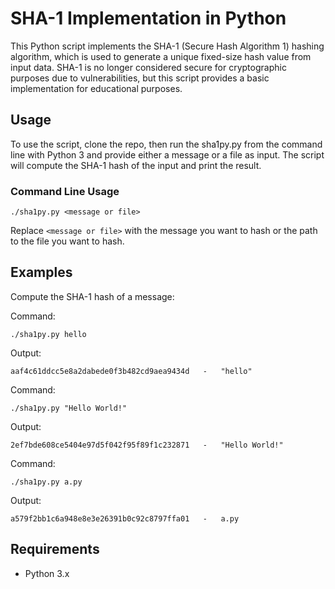 # SHA-1 Implementation in Python

This Python script implements the SHA-1 (Secure Hash Algorithm 1) hashing algorithm, which is used to generate a unique fixed-size hash value from input data. SHA-1 is no longer considered secure for cryptographic purposes due to vulnerabilities, but this script provides a basic implementation for educational purposes.

## Usage

To use the script, clone the repo, then run the sha1py.py from the command line with Python 3 and provide either a message or a file as input. The script will compute the SHA-1 hash of the input and print the result.

### Command Line Usage

```
./sha1py.py <message or file>
```
Replace `<message or file>` with the message you want to hash or the path to the file you want to hash.

## Examples

Compute the SHA-1 hash of a message:

Command: 
```
./sha1py.py hello
```
Output: 
```
aaf4c61ddcc5e8a2dabede0f3b482cd9aea9434d   -   "hello"
```


Command: 
```
./sha1py.py "Hello World!"
```
Output: 
```
2ef7bde608ce5404e97d5f042f95f89f1c232871   -   "Hello World!"
```

Command: 
```
./sha1py.py a.py
```
Output: 
```
a579f2bb1c6a948e8e3e26391b0c92c8797ffa01   -   a.py
```

## Requirements

- Python 3.x
